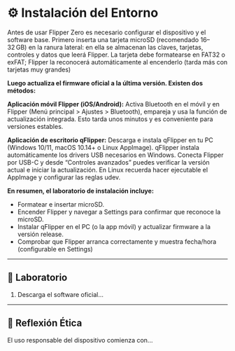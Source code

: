 # ⚙️ Instalación del Entorno

Antes de usar Flipper Zero es necesario configurar el dispositivo y el software base. Primero inserta una tarjeta microSD (recomendado 16–32 GB) en la ranura lateral: en ella se almacenan las claves, tarjetas, controles y datos que leerá Flipper. La tarjeta debe formatearse en FAT32 o exFAT; Flipper la reconocerá automáticamente al encenderlo (tarda más con tarjetas muy grandes)

**Luego actualiza el firmware oficial a la última versión. Existen dos métodos:**

**Aplicación móvil Flipper (iOS/Android):** Activa Bluetooth en el móvil y en Flipper (Menú principal > Ajustes > Bluetooth), empareja y usa la función de actualización integrada. Esto tarda unos minutos y es conveniente para versiones estables.

**Aplicación de escritorio qFlipper:** Descarga e instala qFlipper en tu PC (Windows 10/11, macOS 10.14+ o Linux AppImage). qFlipper instala automáticamente los drivers USB necesarios en Windows. Conecta Flipper por USB-C y desde “Controles avanzados” puedes verificar la versión actual e iniciar la actualización. En Linux recuerda hacer ejecutable el AppImage y configurar las reglas udev.

**En resumen, el laboratorio de instalación incluye:**

- Formatear e insertar microSD.
- Encender Flipper y navegar a Settings para confirmar que reconoce la microSD.
- Instalar qFlipper en el PC (o la app móvil) y actualizar firmware a la versión release.
- Comprobar que Flipper arranca correctamente y muestra fecha/hora (configurable en Settings)

---
## 🧪 Laboratorio
1. Descarga el software oficial...

---
## 🤔 Reflexión Ética
El uso responsable del dispositivo comienza con...

